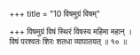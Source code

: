 +++
title = "10 विषमुग्रं विषम्"

+++
विषमुग्रं विषं स्थिरं विषस्य महिमा महान् ।  
विषं परश्वतः शिरः शतधा व्यापातयत् ॥ १० ॥